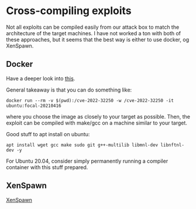 # Cross-compiling exploits

Not all exploits can be compiled easily from our attack box to match the architecture of the target machines.
I have not worked a ton with both of these approaches, but it seems that the best way is either to use docker, og XenSpawn.

## Docker

Have a deeper look into [this](https://iq.thc.org/cross-compiling-exploits).

General takeaway is that you can do something like:

```
docker run --rm -v $(pwd):/cve-2022-32250 -w /cve-2022-32250 -it ubuntu:focal-20210416
```
where you choose the image as closely to your target as possible.
Then, the exploit can be compiled with make/gcc on a machine similar to your target.


Good stuff to apt install on ubuntu:

```
apt install wget gcc make sudo git g++-multilib libmnl-dev libnftnl-dev -y
```

For Ubuntu 20.04, consider simply permanently running a compiler container with this stuff prepared.




## XenSpawn

[XenSpawn](https://github.com/X0RW3LL/XenSpawn)

